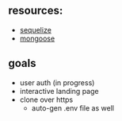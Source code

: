 ## resources:
 - [sequelize](https://blog.logrocket.com/using-sequelize-with-typescript/)
 - [mongoose](https://medium.com/swlh/typescript-with-mongoose-and-node-express-24073d51d2ee)

## goals
- user auth (in progress)
- interactive landing page
- clone over https
  - auto-gen .env file as well
